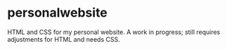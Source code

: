 # personalwebsite
HTML and CSS for my personal website.
A work in progress; still requires adjustments for HTML and needs CSS.
